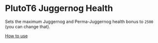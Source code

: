 # PlutoT6 Juggernog Health
Sets the maximum Juggernog and Perma-Juggernog health bonus to `2500` (you can change that).

[How to use](https://github.com/whoismh11/plutot6-scripts#how-to-use)
